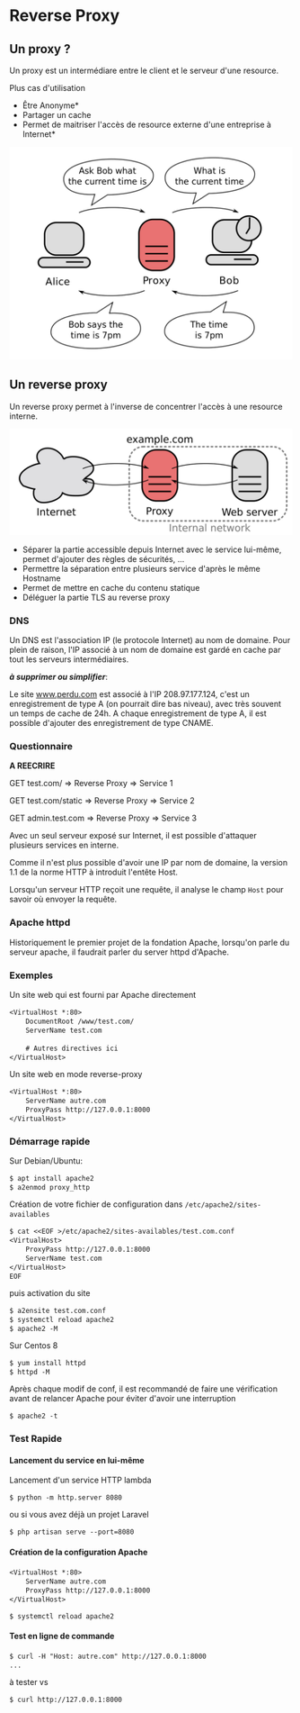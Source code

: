 # Reverse Proxy

## Un proxy ?

Un proxy est un intermédiare entre le client et le serveur d'une resource.

Plus cas d'utilisation

- Être Anonyme*
- Partager un cache
- Permet de maitriser l'accès de resource externe d'une entreprise à Internet*

![Proxy](1280px-Proxy_concept_en.svg.png)

## Un reverse proxy

Un reverse proxy permet à l'inverse de concentrer l'accès à une resource interne.

![Proxy](Reverse_proxy_h2g2bob.svg.png)

- Séparer la partie accessible depuis Internet avec le service lui-même, permet d'ajouter des règles de sécurités, ...
- Permettre la séparation entre plusieurs service d'après le même Hostname
- Permet de mettre en cache du contenu statique 
- Déléguer la partie TLS au reverse proxy

### DNS

Un DNS est l'association IP (le protocole Internet) au nom de domaine.
Pour plein de raison, l'IP associé à un nom de domaine est gardé en cache par tout les serveurs intermédiaires.

***à supprimer ou simplifier***:

Le site www.perdu.com est associé à l'IP 208.97.177.124, c'est un enregistrement de type A (on pourrait dire bas niveau), avec très souvent un temps de cache de 24h.
A chaque enregistrement de type A, il est possible d'ajouter des enregistrement de type CNAME.

### Questionnaire

**A REECRIRE**

GET test.com/ => Reverse Proxy => Service 1

GET test.com/static => Reverse Proxy => Service 2

GET admin.test.com => Reverse Proxy => Service 3

Avec un seul serveur exposé sur Internet, il est possible d'attaquer plusieurs services en interne.

Comme il n'est plus possible d'avoir une IP par nom de domaine, la version 1.1 de la norme HTTP à introduit l'entête Host.

Lorsqu'un serveur HTTP reçoit une requête, il analyse le champ `Host` pour savoir où envoyer la requête.


### Apache httpd

Historiquement le premier projet de la fondation Apache, lorsqu'on parle 
du serveur apache, il faudrait parler du server httpd d'Apache. 

### Exemples

Un site web qui est fourni par Apache directement

```
<VirtualHost *:80>
    DocumentRoot /www/test.com/
    ServerName test.com 

    # Autres directives ici
</VirtualHost>
```

Un site web en mode reverse-proxy

```
<VirtualHost *:80>
    ServerName autre.com
    ProxyPass http://127.0.0.1:8000
</VirtualHost>
```

### Démarrage rapide

Sur Debian/Ubuntu:

```
$ apt install apache2
$ a2enmod proxy_http
```

Création de votre fichier de configuration dans `/etc/apache2/sites-availables`

```
$ cat <<EOF >/etc/apache2/sites-availables/test.com.conf
<VirtualHost>
    ProxyPass http://127.0.0.1:8000
    ServerName test.com
</VirtualHost>
EOF
```
puis activation du site
```
$ a2ensite test.com.conf
$ systemctl reload apache2
$ apache2 -M
```


Sur Centos 8

```
$ yum install httpd
$ httpd -M
```

Après chaque modif de conf, il est recommandé de faire une vérification avant de relancer Apache pour éviter d'avoir une interruption 
```
$ apache2 -t
```


### Test Rapide

#### Lancement du service en lui-même
Lancement d'un service HTTP lambda
```
$ python -m http.server 8080
```
ou si vous avez déjà un projet Laravel
```
$ php artisan serve --port=8080
```

#### Création de la configuration Apache

```
<VirtualHost *:80>
    ServerName autre.com
    ProxyPass http://127.0.0.1:8000
</VirtualHost>
```

```
$ systemctl reload apache2
```

#### Test en ligne de commande

```
$ curl -H "Host: autre.com" http://127.0.0.1:8000
...
```
à tester vs
```
$ curl http://127.0.0.1:8000
```
